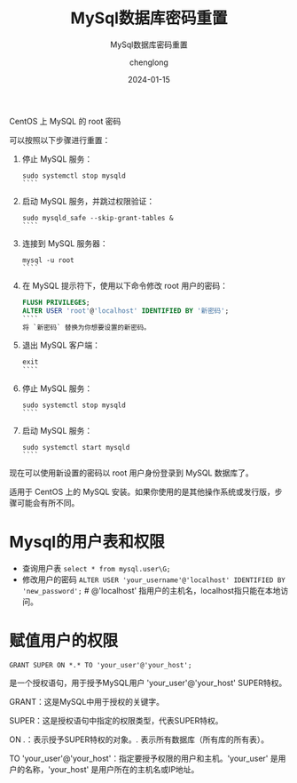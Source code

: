 ﻿---
layout:     post
title:      MySql数据库密码重置
subtitle:   MySql数据库密码重置
date:       2024-01-15
author:     chenglong
header-img: img/post-bg-ios9-web.jpg
catalog: true
tags:

- Mysql

---

CentOS 上 MySQL 的 root 密码

可以按照以下步骤进行重置：

1. 停止 MySQL 服务：
   `````shell
   sudo systemctl stop mysqld
   ````

2. 启动 MySQL 服务，并跳过权限验证：
   `````shell
   sudo mysqld_safe --skip-grant-tables &
   ````

3. 连接到 MySQL 服务器：
   `````shell
   mysql -u root
   ````

4. 在 MySQL 提示符下，使用以下命令修改 root 用户的密码：
   `````sql
   FLUSH PRIVILEGES;
   ALTER USER 'root'@'localhost' IDENTIFIED BY '新密码';
   ````
   将 `新密码` 替换为你想要设置的新密码。

5. 退出 MySQL 客户端：
   `````sql
   exit
   ````

6. 停止 MySQL 服务：
   `````shell
   sudo systemctl stop mysqld
   ````

7. 启动 MySQL 服务：
   `````shell
   sudo systemctl start mysqld
   ````

现在可以使用新设置的密码以 root 用户身份登录到 MySQL 数据库了。

适用于 CentOS 上的 MySQL 安装。如果你使用的是其他操作系统或发行版，步骤可能会有所不同。

# Mysql的用户表和权限

- 查询用户表
  `select * from mysql.user\G;`
- 修改用户的密码
  `ALTER USER 'your_username'@'localhost' IDENTIFIED BY 'new_password';` # @'localhost' 指用户的主机名，localhost指只能在本地访问。


# 赋值用户的权限
`GRANT SUPER ON *.* TO 'your_user'@'your_host'; `

是一个授权语句，用于授予MySQL用户 'your_user'@'your_host' SUPER特权。

GRANT：这是MySQL中用于授权的关键字。

SUPER：这是授权语句中指定的权限类型，代表SUPER特权。

ON *.*：表示授予SUPER特权的对象。*.* 表示所有数据库（所有库的所有表）。

TO 'your_user'@'your_host'：指定要授予权限的用户和主机。'your_user' 是用户的名称，'your_host' 是用户所在的主机名或IP地址。
